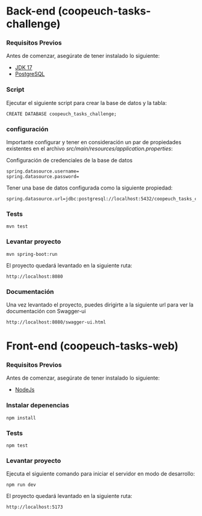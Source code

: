 # Back-end (coopeuch-tasks-challenge)

### Requisitos Previos

Antes de comenzar, asegúrate de tener instalado lo siguiente:
- [JDK 17](https://openjdk.org/projects/jdk/17/)
- [PostgreSQL](https://www.postgresql.org/download/)

### Script
Ejecutar el siguiente script para crear la base de datos y la tabla:
~~~
CREATE DATABASE coopeuch_tasks_challenge;
~~~

### configuración
Importante configurar y tener en consideración un par de propiedades existentes en el archivo _src/main/resources/application.properties_:

Configuración de credenciales de la base de datos

```
spring.datasource.username=
spring.datasource.password=
```
Tener una base de datos configurada como la siguiente propiedad:
```
spring.datasource.url=jdbc:postgresql://localhost:5432/coopeuch_tasks_challenge
```

### Tests
```
mvn test
```

### Levantar proyecto
```
mvn spring-boot:run
```

El proyecto quedará levantado en la siguiente ruta:
```
http://localhost:8080
```

### Documentación
Una vez levantado el proyecto, puedes dirigirte a la siguiente url para ver la documentación con Swagger-ui
```
http://localhost:8080/swagger-ui.html
```

# Front-end (coopeuch-tasks-web)

### Requisitos Previos

Antes de comenzar, asegúrate de tener instalado lo siguiente:

- [NodeJs](https://nodejs.org/es)

### Instalar depenencias

```
npm install
```

### Tests

```
npm test
```
### Levantar proyecto

Ejecuta el siguiente comando para iniciar el servidor en modo de desarrollo:

```
npm run dev
```

El proyecto quedará levantado en la siguiente ruta:
```
http://localhost:5173
```


